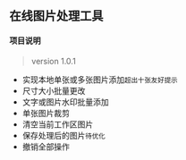 
## <a link="http://htmlpreview.github.io/?https://github.com/DemoJin/imgTools/blob/master/pictools.html">在线图片处理工具</A>

#### 项目说明

>version 1.0.1

* 实现本地单张或多张图片添加`超出十张友好提示`
* 尺寸大小批量更改
* 文字或图片水印批量添加
* 单张图片裁剪
* 清空当前工作区图片
* 保存处理后的图片`待优化`
* 撤销全部操作